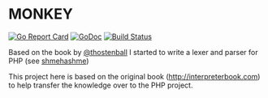 MONKEY
======

[![Go Report Card](https://goreportcard.com/badge/github.com/bestform/monkey)](https://goreportcard.com/report/github.com/bestform/mokey) [![GoDoc](https://godoc.org/github.com/bestform/monkey?status.svg)](https://godoc.org/github.com/bestform/monkey) [![Build Status](https://travis-ci.org/bestform/monkey.svg?branch=master)](https://travis-ci.org/bestform/monkey)

Based on the book by [@thostenball](https://twitter.com/thorstenball) I started to write a lexer and parser for PHP (see [shmehashme](https://github.com/bestform/shmehashme))

This project here is based on the original book (http://interpreterbook.com) to help transfer the knowledge over
to the PHP project.